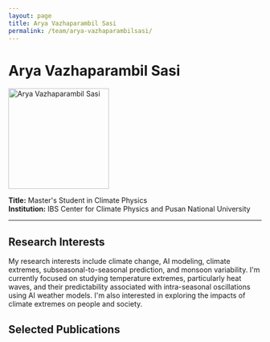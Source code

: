 ```yaml
---
layout: page
title: Arya Vazhaparambil Sasi
permalink: /team/arya-vazhaparambilsasi/
---
```


# Arya Vazhaparambil Sasi


<img src="{{ site.baseurl }}/images/AryaVazhaparambilSasi.jpg" alt="Arya Vazhaparambil Sasi" width="200" />



**Title:** Master's Student in Climate Physics  
**Institution:** IBS Center for Climate Physics and Pusan National University  

---

## Research Interests
My research interests include climate change, AI modeling, climate extremes, subseasonal-to-seasonal prediction, and monsoon variability. I'm currently focused on studying temperature extremes, particularly heat waves, and their predictability associated with intra-seasonal oscillations using AI weather models. I'm also interested in exploring the impacts of climate extremes on people and society.


## Selected Publications
